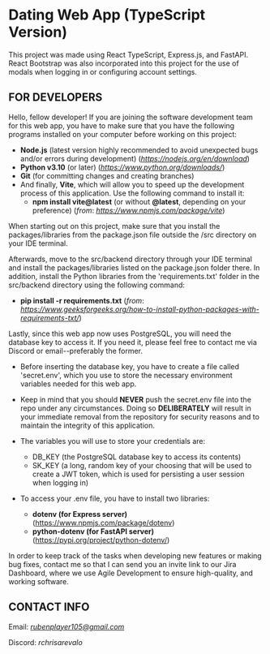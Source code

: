 # Dating Web App (TypeScript Version)

This project was made using React TypeScript, Express.js, and FastAPI. React Bootstrap was also incorporated into this project for the use of modals when logging in or configuring account settings.

## FOR DEVELOPERS
Hello, fellow developer! If you are joining the software development team for this web app, you have to make sure that you have the following programs installed on your computer before working on this project:

* **Node.js** (latest version highly recommended to avoid unexpected bugs and/or errors during development) (*https://nodejs.org/en/download*)
* **Python v3.10** (or later) (*https://www.python.org/downloads/*)
* **Git** (for committing changes and creating branches)
* And finally, **Vite**, which will allow you to speed up the development process of this application. Use the following command to install it:
    * **npm install vite@latest** (or without **@latest**, depending on your preference) (*from*: *https://www.npmjs.com/package/vite*)

When starting out on this project, make sure that you install the packages/libraries from the package.json file outside the /src directory on your IDE terminal.

Afterwards, move to the src/backend directory through your IDE terminal and install the packages/libraries listed on the package.json folder there. In addition, install the Python libraries from the 'requirements.txt' folder in the src/backend directory using the following command:
* **pip install -r requirements.txt** (*from*: *https://www.geeksforgeeks.org/how-to-install-python-packages-with-requirements-txt/*)

Lastly, since this web app now uses PostgreSQL, you will need the database key to access it. If you need it, please feel free to contact me via Discord or email--preferably the former.

* Before inserting the database key, you have to create a file called 'secret.env', which you use to store the necessary environment variables needed for this web app. 
* Keep in mind that you should **NEVER** push the secret.env file into the repo under any circumstances. Doing so **DELIBERATELY** will result in your immediate removal from the repository for security reasons and to maintain the integrity of this application. 
* The variables you will use to store your credentials are:
    * DB_KEY (the PostgreSQL database key to access its contents)
    * SK_KEY (a long, random key of your choosing that will be used to create a JWT token, which is used for persisting a user session when logging in)
    
* To access your .env file, you have to install two libraries:
    * **dotenv (for Express server)** (https://www.npmjs.com/package/dotenv)
    * **python-dotenv (for FastAPI server)** (https://pypi.org/project/python-dotenv/)

In order to keep track of the tasks when developing new features or making bug fixes, contact me so that I can send you an invite link to our Jira Dashboard, where we use Agile Development to ensure high-quality, and working software.

## CONTACT INFO

Email: *rubenplayer105@gmail.com*

Discord: *rchrisarevalo*